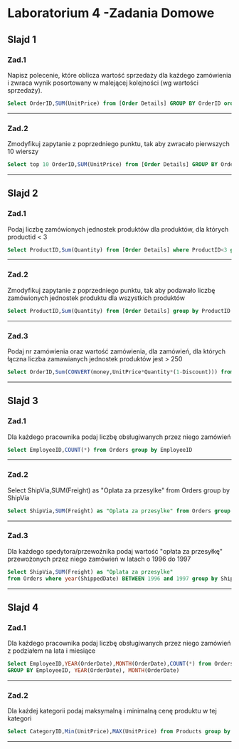 # Laboratorium 4 -Zadania Domowe

## Slajd 1

### Zad.1

Napisz polecenie, które oblicza wartość sprzedaży dla każdego zamówienia i zwraca wynik posortowany w malejącej kolejności (wg wartości sprzedaży).

``` sql
Select OrderID,SUM(UnitPrice) from [Order Details] GROUP BY OrderID order by SUM(UnitPrice) desc
```
---
### Zad.2

Zmodyfikuj zapytanie z poprzedniego punktu, tak aby zwracało pierwszych 10 wierszy

``` sql
Select top 10 OrderID,SUM(UnitPrice) from [Order Details] GROUP BY OrderID order by SUM(UnitPrice) desc
```
---
## Slajd 2

### Zad.1

Podaj liczbę zamówionych jednostek produktów dla produktów, dla których productid < 3

``` sql
Select ProductID,Sum(Quantity) from [Order Details] where ProductID<3 group by ProductID
```
---

### Zad.2

Zmodyfikuj zapytanie z poprzedniego punktu, tak aby podawało liczbę zamówionych jednostek produktu dla wszystkich produktów

``` sql
Select ProductID,Sum(Quantity) from [Order Details] group by ProductID order by ProductID
```
---

### Zad.3

Podaj nr zamówienia oraz wartość zamówienia, dla zamówień, dla których łączna liczba zamawianych jednostek produktów jest > 250

``` sql
Select OrderID,Sum(CONVERT(money,UnitPrice*Quantity*(1-Discount))) from [Order Details] group by OrderID having Sum(Quantity)>250
```
---
## Slajd 3

### Zad.1

Dla każdego pracownika podaj liczbę obsługiwanych przez niego zamówień

``` sql
Select EmployeeID,COUNT(*) from Orders group by EmployeeID
```
---

### Zad.2

Select ShipVia,SUM(Freight) as "Oplata za przesylke" from Orders group by ShipVia


``` sql
Select ShipVia,SUM(Freight) as "Oplata za przesylke" from Orders group by ShipVia
```
---
### Zad.3

Dla każdego spedytora/przewoźnika podaj wartość "opłata za przesyłkę" przewożonych przez niego zamówień w latach o 1996 do 1997

``` sql
Select ShipVia,SUM(Freight) as "Oplata za przesylke"
from Orders where year(ShippedDate) BETWEEN 1996 and 1997 group by ShipVia
```
---
## Slajd 4

### Zad.1

Dla każdego pracownika podaj liczbę obsługiwanych przez niego zamówień z podziałem na lata i miesiące

``` sql
Select EmployeeID,YEAR(OrderDate),MONTH(OrderDate),COUNT(*) from Orders
GROUP BY EmployeeID, YEAR(OrderDate), MONTH(OrderDate)
```
---
### Zad.2

Dla każdej kategorii podaj maksymalną i minimalną cenę produktu w tej kategori

``` sql
Select CategoryID,Min(UnitPrice),MAX(UnitPrice) from Products group by CategoryID
```
---
